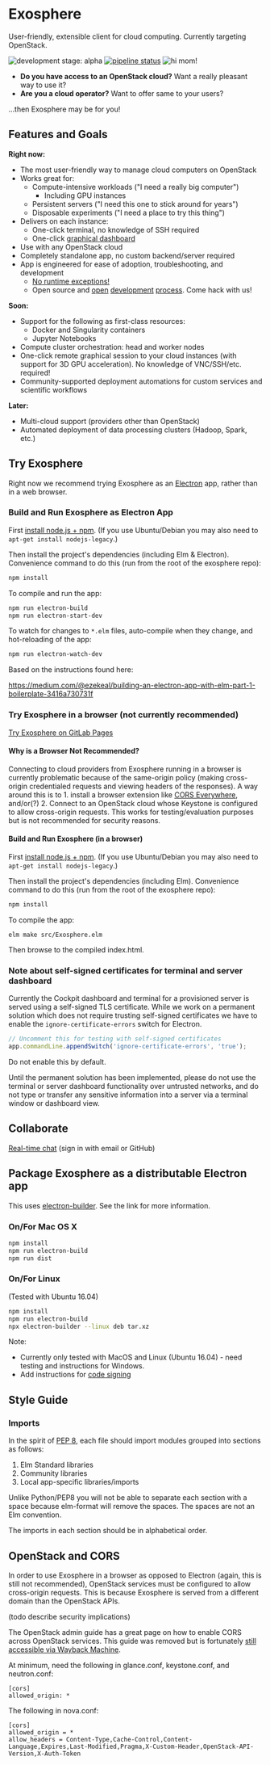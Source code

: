 # Exosphere

User-friendly, extensible client for cloud computing. Currently targeting OpenStack.

![development stage: alpha](https://img.shields.io/badge/stage-alpha-orange.svg)
[![pipeline status](https://gitlab.com/exosphere/exosphere/badges/master/pipeline.svg)](https://gitlab.com/exosphere/exosphere/commits/master)
![hi mom!](https://img.shields.io/badge/hi-mom!-blue.svg)

- **Do you have access to an OpenStack cloud?** Want a really pleasant way to use it?
- **Are you a cloud operator?** Want to offer same to your users?

...then Exosphere may be for you!

## Features and Goals

**Right now:**
- The most user-friendly way to manage cloud computers on OpenStack
- Works great for:
  - Compute-intensive workloads ("I need a really big computer")
    - Including GPU instances
  - Persistent servers ("I need this one to stick around for years")
  - Disposable experiments ("I need a place to try this thing")
- Delivers on each instance:
  - One-click terminal, no knowledge of SSH required
  - One-click [graphical dashboard](https://cockpit-project.org/)
- Use with any OpenStack cloud
- Completely standalone app, no custom backend/server required
- App is engineered for ease of adoption, troubleshooting, and development
  - [No runtime exceptions!](https://elm-lang.org/)
  - Open source and [open](https://gitlab.com/exosphere/exosphere/issues) [development](https://gitlab.com/exosphere/exosphere/merge_requests?scope=all&utf8=%E2%9C%93&state=merged) [process](https://gitlab.com/exosphere/exosphere/wikis/user-testing/Person-L-('L'-as-in-Andrew-Lenards-%F0%9F%99%87)). Come hack with us!

**Soon:**
- Support for the following as first-class resources:
  - Docker and Singularity containers
  - Jupyter Notebooks
- Compute cluster orchestration: head and worker nodes
- One-click remote graphical session to your cloud instances (with support for 3D GPU acceleration). No knowledge of VNC/SSH/etc. required!
- Community-supported deployment automations for custom services and scientific workflows

**Later:**
- Multi-cloud support (providers other than OpenStack)
- Automated deployment of data processing clusters (Hadoop, Spark, etc.)

## Try Exosphere

Right now we recommend trying Exosphere as an [Electron](https://electronjs.org/) app, rather than in a web browser.

### Build and Run Exosphere as Electron App

First [install node.js + npm](https://www.npmjs.com/get-npm). (If you use Ubuntu/Debian you may also need to `apt-get install nodejs-legacy`.)

Then install the project's dependencies (including Elm & Electron). Convenience command to do this (run from the root of the exosphere repo):

```bash
npm install
```

To compile and run the app:

```bash
npm run electron-build
npm run electron-start-dev
```

To watch for changes to `*.elm` files, auto-compile when they change, and hot-reloading of the app:

```bash
npm run electron-watch-dev
```

Based on the instructions found here:

<https://medium.com/@ezekeal/building-an-electron-app-with-elm-part-1-boilerplate-3416a730731f>

### Try Exosphere in a browser (not currently recommended)

[Try Exosphere on GitLab Pages](https://exosphere.gitlab.io/exosphere/index.html)

#### Why is a Browser Not Recommended?

Connecting to cloud providers from Exosphere running in a browser is currently problematic because of the same-origin policy (making cross-origin credentialed requests and viewing headers of the responses). A way around this is to 1. install a browser extension like [CORS Everywhere](https://addons.mozilla.org/en-US/firefox/addon/cors-everywhere/), and/or(?) 2. Connect to an OpenStack cloud whose Keystone is configured to allow cross-origin requests. This works for testing/evaluation purposes but is not recommended for security reasons.

#### Build and Run Exosphere (in a browser)

First [install node.js + npm](https://www.npmjs.com/get-npm). (If you use Ubuntu/Debian you may also need to `apt-get install nodejs-legacy`.)

Then install the project's dependencies (including Elm). Convenience command to do this (run from the root of the exosphere repo):

```bash
npm install
```

To compile the app:
```
elm make src/Exosphere.elm
```

Then browse to the compiled index.html.


### Note about self-signed certificates for terminal and server dashboard

Currently the Cockpit dashboard and terminal for a provisioned server is served using a self-signed TLS certificate.
While we work on a permanent solution which does not require trusting self-signed certificates we have to enable the
`ignore-certificate-errors` switch for Electron.   

```javascript
// Uncomment this for testing with self-signed certificates
app.commandLine.appendSwitch('ignore-certificate-errors', 'true');
```

Do not enable this by default.

Until the permanent solution has been implemented, please do not use the terminal or server dashboard functionality over untrusted networks, and do not type or transfer any sensitive information into a server via a terminal window or dashboard view.

## Collaborate

[Real-time chat](https://c-mart.sandcats.io/shared/ak1ymBWynN1MZe0ot1yEBOh6RF6fZ9G2ZOo2xhnmVC5) (sign in with email or GitHub)

## Package Exosphere as a distributable Electron app

This uses [electron-builder](https://www.electron.build/). See the link for more information.

### On/For Mac OS X

```bash
npm install
npm run electron-build
npm run dist
```

### On/For Linux

(Tested with Ubuntu 16.04)

```bash
npm install
npm run electron-build
npx electron-builder --linux deb tar.xz
```

Note:

- Currently only tested with MacOS and Linux (Ubuntu 16.04) - need testing and instructions for Windows.
- Add instructions for [code signing](https://www.electron.build/code-signing)  

## Style Guide

### Imports

In the spirit of [PEP 8](https://www.python.org/dev/peps/pep-0008/), each file should import modules grouped into sections as follows:

1. Elm Standard libraries
2. Community libraries
3. Local app-specific libraries/imports

Unlike Python/PEP8 you will not be able to separate each section with a space because elm-format will remove the spaces. The spaces are not an Elm convention.

The imports in each section should be in alphabetical order.

## OpenStack and CORS

In order to use Exosphere in a browser as opposed to Electron (again, this is still not recommended), OpenStack services must be configured to allow cross-origin requests. This is because Exosphere is served from a different domain than the OpenStack APIs.

(todo describe security implications)

The OpenStack admin guide has a great page on how to enable CORS across OpenStack services. This guide was removed but is fortunately [still accessible via Wayback Machine](https://web.archive.org/web/20160305193201/http://docs.openstack.org/admin-guide-cloud/cross_project_cors.html).

At minimum, need the following in glance.conf, keystone.conf, and neutron.conf:

```
[cors]
allowed_origin: *
```

The following in nova.conf:

```
[cors]
allowed_origin = *
allow_headers = Content-Type,Cache-Control,Content-Language,Expires,Last-Modified,Pragma,X-Custom-Header,OpenStack-API-Version,X-Auth-Token
```
